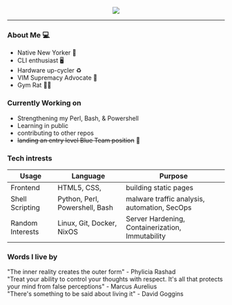 <div align="center">


![](https://i.imgur.com/Ft7tGuD.png) 

</div>



 

---
### About Me 💻

- Native New Yorker 🗽
- CLI enthusiast 🖥️
- Hardware up-cycler ♻
- VIM Supremacy Advocate 🧠
- Gym Rat 🏋️‍♂️

### Currently Working on 
- Strengthening my Perl, Bash, & Powershell
- Learning in public
- contributing to other repos
- ~~landing an entry level Blue Team position~~ 🔵

### Tech intrests
| **Usage** | **Language**                    | **Purpose**                                           |
| --------- | ------------------------------- | ----------------------------------------------------- |
| Frontend  | HTML5, CSS,                          | building static pages |
| Shell Scripting   | Python, Perl, Powershell, Bash       | malware traffic analysis, automation, SecOps |
| Random Interests   | Linux, Git, Docker, NixOS  | Server Hardening, Containerization, Immutability |

  ### Words I live by

  "The inner reality creates the outer form" - Phylicia Rashad
  <br>
  "Treat your ability to control your thoughts with respect. It's all that protects your mind from false perceptions" - Marcus Aurelius
  <br>
  "There's something to be said about living it" - David Goggins







<!--
**Phreakazoidd/Phreakazoidd** is a ✨ _special_ ✨ repository because its `README.md` (this file) appears on your GitHub profile.

Here are some ideas to get you started:

- 🔭 I’m currently working on ...
- 🌱 I’m currently learning ...
- 👯 I’m looking to collaborate on ...
- 🤔 I’m looking for help with ...
- 💬 Ask me about ...
- 📫 How to reach me: ...
- 😄 Pronouns: ...
- ⚡ Fun fact: ...


<img
  src="https://imgur.com/a/5vhQnnf"
  />

 

 <img alt="Mastodon Follow" src="https://img.shields.io/mastodon/follow/108800079758299252?domain=https%3A%2F%2Fioc.exchange&logo=mastodon&style=for-the-badge">
  
<img src="https://tryhackme-badges.s3.amazonaws.com/PsudoJo.png" alt="TryHackMe">

  
<img alt="Twitter Follow" src="https://img.shields.io/twitter/follow/psudojo?color=blue&label=Follow%20Me%20on%20Twitter&logo=Twitter&style=for-the-badge">

  

-->
